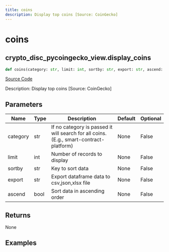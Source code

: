 ```yaml
---
title: coins
description: Display top coins [Source: CoinGecko]
---
```

# coins

## crypto_disc_pycoingecko_view.display_coins

```python
def coins(category: str, limit: int, sortby: str, export: str, ascend: bool) -> None:
```
[Source Code](https://github.com/OpenBB-finance/OpenBBTerminal/tree/main/openbb_terminal/cryptocurrency/discovery/pycoingecko_view.py#L34)

Description: Display top coins [Source: CoinGecko]

## Parameters

| Name | Type | Description | Default | Optional |
| ---- | ---- | ----------- | ------- | -------- |
| category | str | If no category is passed it will search for all coins. (E.g., smart-contract-platform) | None | False |
| limit | int | Number of records to display | None | False |
| sortby | str | Key to sort data | None | False |
| export | str | Export dataframe data to csv,json,xlsx file | None | False |
| ascend | bool | Sort data in ascending order | None | False |

## Returns

None

## Examples

